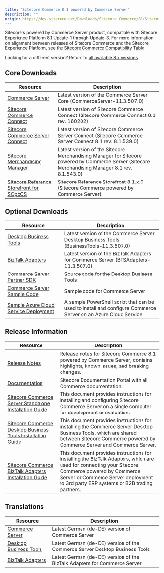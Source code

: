 ```yaml
---
title: "Sitecore Commerce 8.1 powered by Commerce Server"
description: ""
origin: https://dev.sitecore.net/Downloads/Sitecore_Commerce/81/Sitecore_Commerce_81_powered_by_CS.aspx
---
```


Sitecore's powered by Commerce Server product, compatible with Sitecore Experience Platform 8.1 Update-1 through Update-3. For more information on alignment between releases of Sitecore Commerce and the Sitecore Experience Platform, see the [Sitecore Commerce Compatibility Table](https://kb.sitecore.net/articles/316437)

Looking for a different version? Return to [all available 8.x versions](/Downloads/Sitecore_Commerce)

## Core Downloads

 | Resource | Description |
 | --- | --- |
 | [Commerce Server](https://scdp.blob.core.windows.net/downloads/Sitecore%20Commerce/81/Sitecore%20Commerce%2081%20powered%20by%20CS/Secure/CommerceServer-11.3.507.0.exe) | Latest version of the Commerce Server Core (CommerceServer-11.3.507.0) |
 | [Sitecore Commerce Connect](https://scdp.blob.core.windows.net/downloads/Sitecore%20Commerce/81/Sitecore%20Commerce%2081%20powered%20by%20CS/Secure/Sitecore%20Commerce%20Connect%208.1%20rev.%20160202.zip) | Latest version of Sitecore Commerce Connect (Sitecore Commerce Connect 8.1 rev. 160202) |
 | [Sitecore Commerce Server Connect](https://scdp.blob.core.windows.net/downloads/Sitecore%20Commerce/81/Sitecore%20Commerce%2081%20powered%20by%20CS/Secure/Sitecore%20Commerce%20Server%20Connect%208.1%20rev.%208.1.539.0.update) | Latest version of Sitecore Commerce Server Connect (Sitecore Commerce Server Connect 8.1 rev. 8.1.539.0) |
 | [Sitecore Merchandising Manager](https://scdp.blob.core.windows.net/downloads/Sitecore%20Commerce/81/Sitecore%20Commerce%2081%20powered%20by%20CS/Secure/Sitecore%20Merchandising%20Manager%208.1%20rev.%208.1.543.0.update) | Latest version of the Sitecore Merchandising Manager for Sitecore powered by Commerce Server (Sitecore Merchandising Manager 8.1 rev. 8.1.543.0) |
 | [Sitecore Reference Storefront for SCpbCS](https://github.com/Sitecore/Reference-Storefront/releases) | Sitecore Reference Storefront 8.1.x.0 (Sitecore Commerce powered by Commerce Server) |

## Optional Downloads

 | Resource | Description |
 | --- | --- |
 | [Desktop Business Tools](https://scdp.blob.core.windows.net/downloads/Sitecore%20Commerce/81/Sitecore%20Commerce%2081%20powered%20by%20CS/Secure/BusinessTools-11.3.507.0.exe) | Latest version of the Commerce Server Desktop Business Tools (BusinessTools-11.3.507.0) |
 | [BizTalk Adapters](https://scdp.blob.core.windows.net/downloads/Sitecore%20Commerce/81/Sitecore%20Commerce%2081%20powered%20by%20CS/Secure/BTSAdapters-11.3.507.0.exe) | Latest version of the BizTalk Adapters for Commerce Server (BTSAdapters-11.3.507.0) |
 | [Commerce Server Partner SDK](https://marketplace.sitecore.net/Modules/Commerce_Server_Desktop_Business_Tools_SDK?sc_lang=en) | Source code for the Desktop Business Tools |
 | [Commerce Server Sample Code](https://marketplace.sitecore.net/Modules/Commerce_Server_SDK?sc_lang=en) | Sample code for Commerce Server |
 | [Sample Azure Cloud Service Deployment](https://marketplace.sitecore.net/Modules/S/Sitecore_Commerce_Server_Azure_Cloud_Service) | A sample PowerShell script that can be used to install and configure Commerce Server on an Azure Cloud Service |

## Release Information

 | Resource | Description |
 | --- | --- |
 | [Release Notes](http://commercesdn.sitecore.net/SCpbCS81/releasenotes/en-us/index.html) | Release notes for Sitecore Commerce 8.1 powered by Commerce Server, contains highlights, known issues, and breaking changes. |
 | [Documentation](https://doc.sitecore.com) | Sitecore Documentation Portal with all Commerce documentation. |
 | [Sitecore Commerce Server Standalone Installation Guide](http://commercesdn.sitecore.net/SCpbCS81/SitecoreCommerceInstallationGuide/en-us/index_frames.html) | This document provides instructions for installing and configuring Sitecore Commerce Server on a single computer for development or evaluation. |
 | [Sitecore Commerce Desktop Business Tools Installation Guide](http://commercesdn.sitecore.net/SCpbCS81/SitecoreCommerceDesktopBusinessToolsInstallationGuide/en-us/index_frames.html) | This document provides instructions for installing the Commerce Server Desktop Business Tools, which are shared between Sitecore Commerce powered by Commerce Server and Commerce Server. |
 | [Sitecore Commerce BizTalk Adapters Installation Guide](http://commercesdn.sitecore.net/SCpbCS81/SitecoreCommerceBizTalkAdaptersInstallationGuide/en-us/index_frames.html) | This document provides instructions for installing the BizTalk Adapters, which are used for connecting your Sitecore Commerce powered by Commerce Server or Commerce Server deployment to 3rd party ERP systems or B2B trading partners. |

## Translations

 | Resource | Description |
 | --- | --- |
 | [Commerce Server](https://scdp.blob.core.windows.net/downloads/Sitecore%20Commerce/81/Sitecore%20Commerce%2081%20powered%20by%20CS/Secure/CommerceServer-11.3.508.0.exe) | Latest German (de-DE) version of Commerce Server |
 | [Desktop Business Tools](https://scdp.blob.core.windows.net/downloads/Sitecore%20Commerce/81/Sitecore%20Commerce%2081%20powered%20by%20CS/Secure/BusinessTools-11.3.508.0.exe) | Latest German (de-DE) version of the Commerce Server Desktop Business Tools |
 | [BizTalk Adapters](https://scdp.blob.core.windows.net/downloads/Sitecore%20Commerce/81/Sitecore%20Commerce%2081%20powered%20by%20CS/Secure/BTSAdapters-11.3.508.0.exe) | Latest German (de-DE) version of the BizTalk Adapters for Commerce Server |